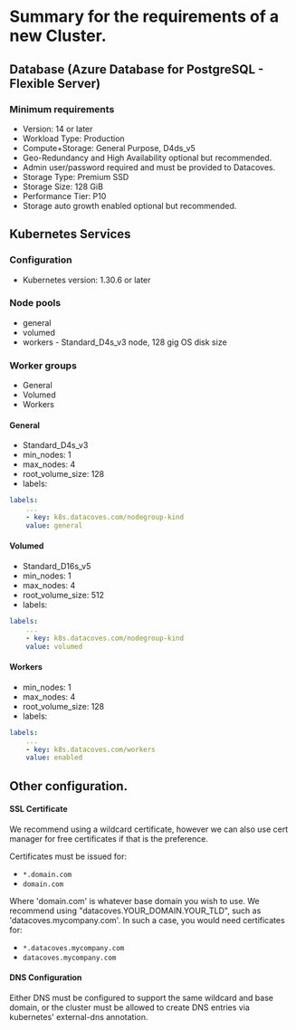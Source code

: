 # Summary for the requirements of a new Cluster.

## Database (Azure Database for PostgreSQL - Flexible Server)

### Minimum requirements

- Version: 14 or later
- Workload Type: Production
- Compute+Storage: General Purpose, D4ds_v5
- Geo-Redundancy and High Availability optional but recommended.
- Admin user/password required and must be provided to Datacoves.
- Storage Type: Premium SSD
- Storage Size: 128 GiB
- Performance Tier: P10
- Storage auto growth enabled optional but recommended.

## Kubernetes Services

### Configuration

- Kubernetes version: 1.30.6 or later

### Node pools
* general 
* volumed
* workers - Standard_D4s_v3 node, 128 gig OS disk size

### Worker groups

* General
* Volumed
* Workers

#### General

- Standard_D4s_v3
- min_nodes: 1
- max_nodes: 4
- root_volume_size: 128
- labels:

```yaml
labels:
    ...
    - key: k8s.datacoves.com/nodegroup-kind
    value: general
```

#### Volumed

- Standard_D16s_v5
- min_nodes: 1
- max_nodes: 4
- root_volume_size: 512
- labels:

```yaml
labels:
    ...
    - key: k8s.datacoves.com/nodegroup-kind
    value: volumed
```

#### Workers

- min_nodes: 1
- max_nodes: 4
- root_volume_size: 128
- labels:

```yaml
labels:
    ...
    - key: k8s.datacoves.com/workers
    value: enabled
```


## Other configuration.

#### SSL Certificate

We recommend using a wildcard certificate, however we can also use cert manager for free certificates if that is the preference.

Certificates must be issued for:

- `*.domain.com`
- `domain.com`

Where 'domain.com' is whatever base domain you wish to use.  We recommend using "datacoves.YOUR_DOMAIN.YOUR_TLD", such as 'datacoves.mycompany.com'.  In such a case, you would need certificates for:

* `*.datacoves.mycompany.com`
* `datacoves.mycompany.com`

#### DNS Configuration

Either DNS must be configured to support the same wildcard and base domain, or the cluster must be allowed to create DNS entries via kubernetes' external-dns annotation.
